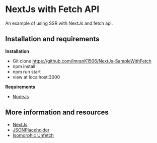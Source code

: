 # NextJs with Fetch API

An example of using SSR with NextJs and fetch api.

## Installation and requirements

**Installation**
* Git clone https://github.com/ImranK1506/NextJs-SampleWithFetch
* npm install
* npm run start
* view at localhost:3000

**Requirements**

* [NodeJs](https://nodejs.org/en/)

## More information and resources

* [NextJs](https://nextjs.org/)
* [JSONPlaceholder](https://jsonplaceholder.typicode.com/)
* [Isomorphic Unfetch](https://www.npmjs.com/package/isomorphic-unfetch)